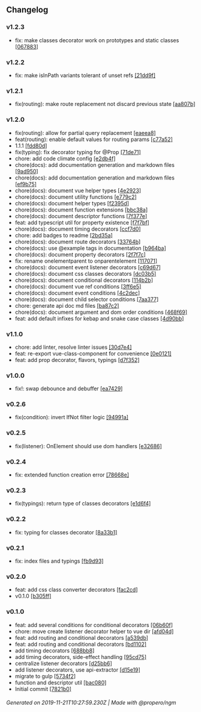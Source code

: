 ## Changelog

### v1.2.3
- fix: make classes decorator work on prototypes and static classes [[067883]](4c380f06d66a4bafa960e999c176ff32a1067883)

### v1.2.2
- fix: make isInPath variants tolerant of unset refs [[21dd9f]](320daf1cc4fd162aa47705f65278efe46221dd9f)

### v1.2.1
- fix(routing): make route replacement not discard previous state [[aa807b]](f76a240ade9d0afaef4feca2883de2471aaa807b)

### v1.2.0
- fix(routing): allow for partial query replacement [[eaeea8]](a6dc4ffc085cb24f5ee45a20a0dc575b26eaeea8)
- feat(routing): enable default values for routing params [[c77a52]](ddee334fcdc7ce290a8b5e6764d87fc65ec77a52)
- 1.1.1 [[fdd80d]](d897800161f2c4715e044b3cac46692375fdd80d)
- fix(typing): fix decorator typing for @Prop [[71de71]](942ea35232a1be69d02f97f2a6f969391971de71)
- chore: add code climate config [[e2db4f]](34b6a48adcda9b422e22ae0366d9058330e2db4f)
- chore(docs): add documentation generation and markdown files [[9ad950]](ccbb1966351ca34f35882918516575bd179ad950)
- chore(docs): add documentation generation and markdown files [[ef9b75]](c96cd5ce87ae05da7f8fe9ef7df89cd9ffef9b75)
- chore(docs): document vue helper types [[4e2923]](62bcccec6c3541a1710242471472c1ce9b4e2923)
- chore(docs): document utility functions [[e779c2]](c9be5acf351a7dfee5cdd205c7679d99efe779c2)
- chore(docs): document helper types [[f2395d]](3aa254caca94c4e1788e9a7910016ebd63f2395d)
- chore(docs): document function extensions [[bbc38a]](46a22d59c476606202cfde302d37b040e1bbc38a)
- chore(docs): document descriptor functions [[7f377e]](68dcc86f7008f7a4da58dd3fa8d605e4cd7f377e)
- feat: add typescript util for property existence [[f7f7bf]](d845c557667721627bf3572c24a8560764f7f7bf)
- chore(docs): document timing decorators [[ccf7d0]](7f457bb6c31e240dfec62cf80cb23687c3ccf7d0)
- chore: add badges to readme [[2bd35a]](5095c46791beac1c5e7414892b9a43e20c2bd35a)
- chore(docs): document route decorators [[33764b]](98686f1acd1e49e8940a5ecfcab777346333764b)
- chore(docs): use @example tags in documentation [[b964ba]](9b574f3d1a6a12670544cdb6a88f1e40e4b964ba)
- chore(docs): document property decorators [[2f7f7c]](32dd25001ce3da8ba45ccd6dfb990dd54f2f7f7c)
- fix: rename onelementparent to onparentelement [[117071]](c800d14410cb9f7a7b24a8b9b855dc676f117071)
- chore(docs): document event listener decorators [[c69d67]](81202138ca43fa11404b30265549114201c69d67)
- chore(docs): document css classes decorators [[dc03b5]](5d37518a4961c8c72999aaac341986d36edc03b5)
- chore(docs): document conditional decorators [[114b2b]](2102f6eb67fd204b36b49cefb382817529114b2b)
- chore(docs): document vue ref conditions [[3ff6e5]](bce2b9c71dbbc77d3b940ed5a97c07e82e3ff6e5)
- chore(docs): document event conditions [[4c2dec]](c23027e657c6705c9ef41a1a901e39ae094c2dec)
- chore(docs): document child selector conditions [[7aa377]](e95ec90ba21d5b2f0b5f473e4534108dd77aa377)
- chore: generate api doc md files [[ba87c2]](ec0117f0bc82de087933cb2a33c5db351dba87c2)
- chore(docs): document argument and dom order conditions [[468f69]](c7edd4174069dcddc98d9d8f86246199d0468f69)
- feat: add default infixes for kebap and snake case classes [[4d90bb]](828ce24b45217141b8f8238cfb60cc32854d90bb)

### v1.1.0
- chore: add linter, resolve linter issues [[30d7e4]](780df250d5296b1b03082f8b814d4bbadc30d7e4)
- feat: re-export vue-class-component for convenience [[0e0121]](60529824ccce0747943e6e75766c76ff4f0e0121)
- feat: add prop decorator, flavors, typings [[d7f352]](da94336d4372006a6ec4497a60d069f3bad7f352)

### v1.0.0
- fix!: swap debounce and debuffer [[ea7429]](0df6eb3eade1e7643bffe8e182a4685402ea7429)

### v0.2.6
- fix(condition): invert IfNot filter logic [[94991a]](4529ad9b80075e1dcabc69fe3a2a96fd7994991a)

### v0.2.5
- fix(listener): OnElement should use dom handlers [[e32686]](3d2688c019de7b60e293547ef41205f1d9e32686)

### v0.2.4
- fix: extended function creation error [[78668e]](3a391de74d5b2606c6f3da9e5926a0e84578668e)

### v0.2.3
- fix(typings): return type of classes decorators [[e1d6f4]](8b54d14ae09a82571988c586f211d7807de1d6f4)

### v0.2.2
- fix: typing for classes decorator [[8a33b1]](1e0d1779debf100442f559a60c963543a48a33b1)

### v0.2.1
- fix: index files and typings [[fb9d93]](6296b64a93dc1f1957a526abb90ca25c46fb9d93)

### v0.2.0
- feat: add css class converter decorators [[fac2cd]](0d7d2eeb961501727e37a1d765b9951fddfac2cd)
- v0.1.0 [[b305ff]](3302024d831a25228324f70d15c993a944b305ff)

### v0.1.0
- feat: add several conditions for conditional decorators [[06b60f]](2c2c21de83e914e1f96415d3cbcb3c31ae06b60f)
- chore: move create listener decorator helper to vue dir [[afd04d]](0a33793925dba66562e2d318a106c58174afd04d)
- feat: add routing and conditional decorators [[a539db]](edbddc0438609640d3a6ea0aa4111fc04aa539db)
- feat: add routing and conditional decorators [[bd1102]](2a7f2e2e97ad2be52abca486a7748246b6bd1102)
- add timing decorators [[688bb8]](d116236ca48c67bccc4591da874ca0d5e2688bb8)
- add timing decorators, side-effect handling [[95cd75]](c700c228a5165212b9638227ce3988da7095cd75)
- centralize listener decorators [[d25bb6]](199aad862de9f15b47436d68914fb83e45d25bb6)
- add listener decorators, use api-extractor [[d15e19]](d7d6165c23f565f27b7122032b430568c6d15e19)
- migrate to gulp [[5734f2]](f48d4ebfb7551a2ae8cd23c55f19d977735734f2)
- function and descriptor util [[bac080]](1695b8b38c3b2290851581613cef0ba3f4bac080)
- Initial commit [[7821b0]](e2cfffe21a09fa25d43551edf90f4a0add7821b0)

###### Generated on 2019-11-21T10:27:59.230Z | Made with @propero/ngm
